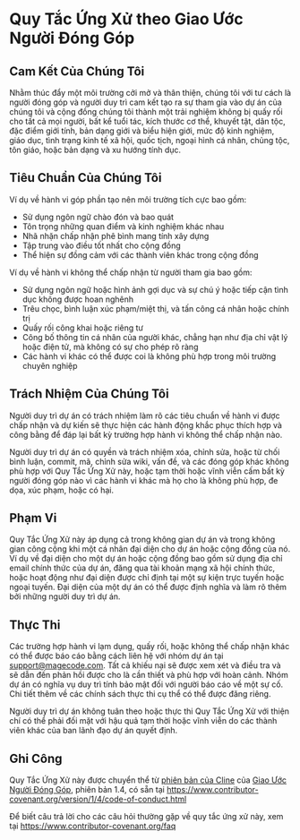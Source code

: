 # Quy Tắc Ứng Xử theo Giao Ước Người Đóng Góp

## Cam Kết Của Chúng Tôi

Nhằm thúc đẩy một môi trường cởi mở và thân thiện, chúng tôi
với tư cách là người đóng góp và người duy trì cam kết tạo ra sự tham gia vào dự án của chúng tôi và
cộng đồng chúng tôi thành một trải nghiệm không bị quấy rối cho tất cả mọi người, bất kể tuổi tác, kích thước
cơ thể, khuyết tật, dân tộc, đặc điểm giới tính, bản dạng giới và biểu hiện giới,
mức độ kinh nghiệm, giáo dục, tình trạng kinh tế xã hội, quốc tịch, ngoại hình
cá nhân, chủng tộc, tôn giáo, hoặc bản dạng và xu hướng tính dục.

## Tiêu Chuẩn Của Chúng Tôi

Ví dụ về hành vi góp phần tạo nên môi trường tích cực
bao gồm:

- Sử dụng ngôn ngữ chào đón và bao quát
- Tôn trọng những quan điểm và kinh nghiệm khác nhau
- Nhã nhặn chấp nhận phê bình mang tính xây dựng
- Tập trung vào điều tốt nhất cho cộng đồng
- Thể hiện sự đồng cảm với các thành viên khác trong cộng đồng

Ví dụ về hành vi không thể chấp nhận từ người tham gia bao gồm:

- Sử dụng ngôn ngữ hoặc hình ảnh gợi dục và sự chú ý hoặc tiếp cận tình dục
  không được hoan nghênh
- Trêu chọc, bình luận xúc phạm/miệt thị, và tấn công cá nhân hoặc chính trị
- Quấy rối công khai hoặc riêng tư
- Công bố thông tin cá nhân của người khác, chẳng hạn như địa chỉ vật lý hoặc điện tử,
  mà không có sự cho phép rõ ràng
- Các hành vi khác có thể được coi là không phù hợp trong
  môi trường chuyên nghiệp

## Trách Nhiệm Của Chúng Tôi

Người duy trì dự án có trách nhiệm làm rõ các tiêu chuẩn về hành vi
được chấp nhận và dự kiến sẽ thực hiện các hành động khắc phục thích hợp và công bằng để
đáp lại bất kỳ trường hợp hành vi không thể chấp nhận nào.

Người duy trì dự án có quyền và trách nhiệm xóa, chỉnh sửa, hoặc
từ chối bình luận, commit, mã, chỉnh sửa wiki, vấn đề, và các đóng góp khác
không phù hợp với Quy Tắc Ứng Xử này, hoặc tạm thời hoặc
vĩnh viễn cấm bất kỳ người đóng góp nào vì các hành vi khác mà họ cho là không phù hợp,
đe dọa, xúc phạm, hoặc có hại.

## Phạm Vi

Quy Tắc Ứng Xử này áp dụng cả trong không gian dự án và trong không gian công cộng
khi một cá nhân đại diện cho dự án hoặc cộng đồng của nó. Ví dụ về
đại diện cho một dự án hoặc cộng đồng bao gồm sử dụng địa chỉ email chính thức của dự án,
đăng qua tài khoản mạng xã hội chính thức, hoặc hoạt động như đại diện được chỉ định
tại một sự kiện trực tuyến hoặc ngoại tuyến. Đại diện của một dự án có thể được
định nghĩa và làm rõ thêm bởi những người duy trì dự án.

## Thực Thi

Các trường hợp hành vi lạm dụng, quấy rối, hoặc không thể chấp nhận khác có thể được
báo cáo bằng cách liên hệ với nhóm dự án tại support@magecode.com. Tất cả khiếu nại
sẽ được xem xét và điều tra và sẽ dẫn đến phản hồi được
cho là cần thiết và phù hợp với hoàn cảnh. Nhóm dự án có
nghĩa vụ duy trì tính bảo mật đối với người báo cáo về một sự cố.
Chi tiết thêm về các chính sách thực thi cụ thể có thể được đăng riêng.

Người duy trì dự án không tuân theo hoặc thực thi Quy Tắc Ứng Xử với thiện
chí có thể phải đối mặt với hậu quả tạm thời hoặc vĩnh viễn do các thành viên khác
của ban lãnh đạo dự án quyết định.

## Ghi Công

Quy Tắc Ứng Xử này được chuyển thể từ [phiên bản của Cline][cline_coc] của [Giao Ước Người Đóng Góp][homepage], phiên bản 1.4,
có sẵn tại https://www.contributor-covenant.org/version/1/4/code-of-conduct.html

[cline_coc]: https://github.com/cline/cline/blob/main/CODE_OF_CONDUCT.md
[homepage]: https://www.contributor-covenant.org

Để biết câu trả lời cho các câu hỏi thường gặp về quy tắc ứng xử này, xem tại
https://www.contributor-covenant.org/faq
